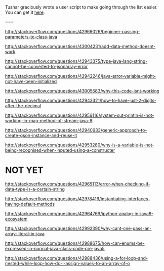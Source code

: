 Tushar graciously wrote a user script to make going through the list easier. You can get it [here](https://github.com/tusharjadhav219/Userscript-for-delete-candidates).

===

http://stackoverflow.com/questions/42966026/beginner-passing-parameters-to-class-java

http://stackoverflow.com/questions/43004231/add-data-method-doesnt-work

http://stackoverflow.com/questions/42943375/type-java-lang-string-cannot-be-converted-to-jsonarray-error

http://stackoverflow.com/questions/42942246/java-error-variable-might-not-have-been-initialized

http://stackoverflow.com/questions/43005583/why-this-code-isnt-working

http://stackoverflow.com/questions/42943321/how-to-have-just-2-digits-after-the-decimal

http://stackoverflow.com/questions/42956116/system-out-println-is-not-working-in-map-method-of-stream-java-8

http://stackoverflow.com/questions/42940633/generic-approach-to-create-gson-instance-and-reuse-it

http://stackoverflow.com/questions/42953280/why-is-a-variable-is-not-being-recognised-when-inputed-using-a-constructer

NOT YET
====

http://stackoverflow.com/questions/42965113/error-when-checking-if-data-type-is-a-certain-string

http://stackoverflow.com/questions/42978416/instantiating-interfaces-having-default-methods

http://stackoverflow.com/questions/42964769/ipython-analog-in-java8-ecosystem

http://stackoverflow.com/questions/42992390/why-cant-one-pass-an-array-literal-in-java

http://stackoverflow.com/questions/42988675/how-can-enums-be-expressed-in-normal-java-class-code-pre-java5

http://stackoverflow.com/questions/42988436/using-a-for-loop-and-nested-while-loop-how-do-i-assign-values-to-an-array-of-o
